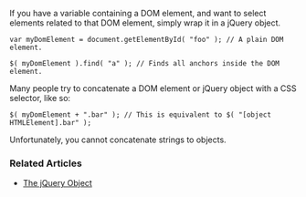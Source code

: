 <script>{

    "title": "How do I select elements when I already have a DOM element?"

}</script>

If you have a variable containing a DOM element, and want to select elements related to that DOM element, simply wrap it in a jQuery object.

``` 
var myDomElement = document.getElementById( "foo" ); // A plain DOM element.

$( myDomElement ).find( "a" ); // Finds all anchors inside the DOM element.
```

Many people try to concatenate a DOM element or jQuery object with a CSS selector, like so:

``` 
$( myDomElement + ".bar" ); // This is equivalent to $( "[object HTMLElement].bar" );
```

Unfortunately, you cannot concatenate strings to objects.

### Related Articles

* [The jQuery Object](/using-jquery-core/jquery-object/)
